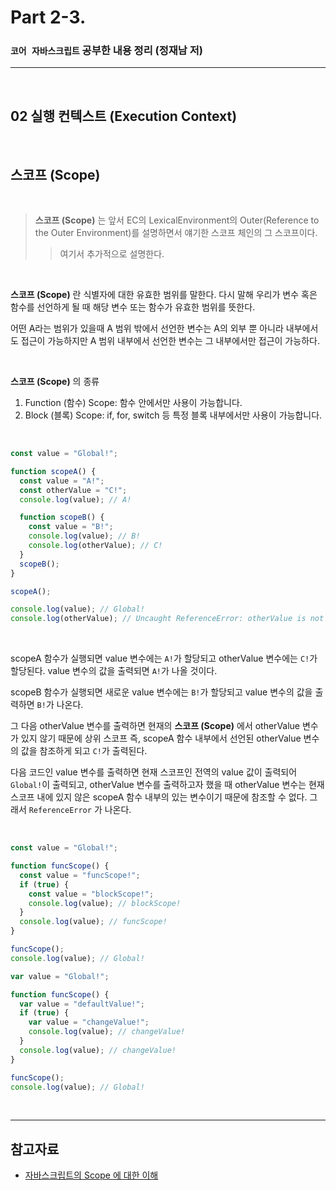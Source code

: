 # Part 2-3.

### `코어 자바스크립트` 공부한 내용 정리 (정재남 저)

---

<br>

## 02 실행 컨텍스트 (Execution Context)

<br>

## 스코프 (Scope)

<br>

> **스코프 (Scope)** 는 앞서 EC의 LexicalEnvironment의 Outer(Reference to the Outer Environment)를 설명하면서 얘기한 스코프 체인의 그 스코프이다.
>
> > 여기서 추가적으로 설명한다.

<br>

**스코프 (Scope)** 란 식별자에 대한 유효한 범위를 말한다. 다시 말해 우리가 변수 혹은 함수를 선언하게 될 때 해당 변수 또는 함수가 유효한 범위를 뜻한다.

어떤 A라는 범위가 있을때 A 범위 밖에서 선언한 변수는 A의 외부 뿐 아니라 내부에서도 접근이 가능하지만 A 범위 내부에서 선언한 변수는 그 내부에서만 접근이 가능하다.

<br>

**스코프 (Scope)** 의 종류

1. Function (함수) Scope: 함수 안에서만 사용이 가능합니다.
2. Block (블록) Scope: if, for, switch 등 특정 블록 내부에서만 사용이 가능합니다.

<br>

```js
const value = "Global!";

function scopeA() {
  const value = "A!";
  const otherValue = "C!";
  console.log(value); // A!

  function scopeB() {
    const value = "B!";
    console.log(value); // B!
    console.log(otherValue); // C!
  }
  scopeB();
}

scopeA();

console.log(value); // Global!
console.log(otherValue); // Uncaught ReferenceError: otherValue is not defined
```

<br>

scopeA 함수가 실행되면 value 변수에는 `A!`가 할당되고 otherValue 변수에는 `C!`가 할당된다. value 변수의 값을 출력되면 `A!`가 나올 것이다.

scopeB 함수가 실행되면 새로운 value 변수에는 `B!`가 할당되고 value 변수의 값을 출력하면 `B!`가 나온다.

그 다음 otherValue 변수를 출력하면 현재의 **스코프 (Scope)** 에서 otherValue 변수가 있지 않기 때문에 상위 스코프 즉, scopeA 함수 내부에서 선언된 otherValue 변수의 값을 참조하게 되고 `C!`가 출력된다.

다음 코드인 value 변수를 출력하면 현재 스코프인 전역의 value 값이 출력되어
`Global!`이 출력되고, otherValue 변수를 출력하고자 했을 때 otherValue 변수는 현재 스코프 내에 있지 않은 scopeA 함수 내부의 있는 변수이기 때문에 참조할 수 없다. 그래서 `ReferenceError` 가 나온다.

<br>

```js
const value = "Global!";

function funcScope() {
  const value = "funcScope!";
  if (true) {
    const value = "blockScope!";
    console.log(value); // blockScope!
  }
  console.log(value); // funcScope!
}

funcScope();
console.log(value); // Global!
```

```js
var value = "Global!";

function funcScope() {
  var value = "defaultValue!";
  if (true) {
    var value = "changeValue!";
    console.log(value); // changeValue!
  }
  console.log(value); // changeValue!
}

funcScope();
console.log(value); // Global!
```

<br>

---

## 참고자료

- [자바스크립트의 Scope 에 대한 이해](https://learnjs.vlpt.us/useful/08-scope.html)
